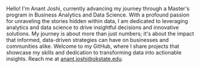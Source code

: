 Hello! I'm Anant Joshi, currently advancing my journey through a Master's program in Business Analytics and Data Science. With a profound passion for unraveling the stories hidden within data, I am dedicated to leveraging analytics and data science to drive insightful decisions and innovative solutions. My journey is about more than just numbers; it's about the impact that informed, data-driven strategies can have on businesses and communities alike. Welcome to my GitHub, where I share projects that showcase my skills and dedication to transforming data into actionable insights.
Reach me at anant.joshi@okstate.edu.

<!---
joshianant27/joshianant27 is a ✨ special ✨ repository because its `README.md` (this file) appears on your GitHub profile.
You can click the Preview link to take a look at your changes.
--->
